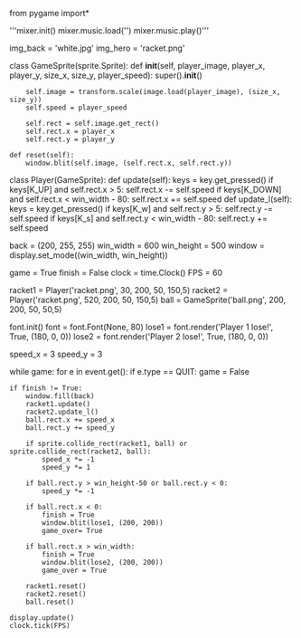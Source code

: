 from pygame import*

'''mixer.init()
mixer.music.load('')
mixer.music.play()'''

img_back = 'white.jpg'
img_hero = 'racket.png'

class GameSprite(sprite.Sprite):
    def __init__(self, player_image, player_x, player_y, size_x, size_y, player_speed):
        super().__init__()

        self.image = transform.scale(image.load(player_image), (size_x, size_y))
        self.speed = player_speed

        self.rect = self.image.get_rect()
        self.rect.x = player_x
        self.rect.y = player_y

    def reset(self):
        window.blit(self.image, (self.rect.x, self.rect.y))

class Player(GameSprite):
    def update(self):
        keys = key.get_pressed() 
        if keys[K_UP] and self.rect.x > 5:
            self.rect.x -= self.speed
        if keys[K_DOWN] and self.rect.x < win_width - 80:
            self.rect.x += self.speed
    def update_l(self):
        keys = key.get_pressed()
        if keys[K_w] and self.rect.y > 5:
            self.rect.y -= self.speed
        if keys[K_s] and self.rect.y < win_width - 80:
            self.rect.y += self.speed

back = (200, 255, 255)
win_width = 600 
win_height = 500
window = display.set_mode((win_width, win_height))

game = True
finish = False
clock = time.Clock()
FPS = 60

racket1 = Player('racket.png', 30, 200, 50, 150,5)
racket2 = Player('racket.png', 520, 200, 50, 150,5)
ball = GameSprite('ball.png', 200, 200, 50, 50,5)

font.init()
font = font.Font(None, 80)
lose1 = font.render('Player 1 lose!', True, (180, 0, 0))
lose2 = font.render('Player 2 lose!', True, (180, 0, 0))

speed_x = 3
speed_y = 3

while game:
    for e in event.get():
        if e.type == QUIT:
            game = False

    if finish != True:
        window.fill(back)
        racket1.update()
        racket2.update_l()
        ball.rect.x += speed_x
        ball.rect.y += speed_y

        if sprite.collide_rect(racket1, ball) or sprite.collide_rect(racket2, ball):
            speed_x *= -1
            speed_y *= 1 

        if ball.rect.y > win_height-50 or ball.rect.y < 0:
            speed_y *= -1

        if ball.rect.x < 0:
            finish = True
            window.blit(lose1, (200, 200))
            game_over= True

        if ball.rect.x > win_width:
            finish = True
            window.blit(lose2, (200, 200))
            game_over = True

        racket1.reset()
        racket2.reset()
        ball.reset()

    display.update()
    clock.tick(FPS)
